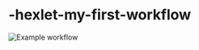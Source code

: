 # -hexlet-my-first-workflow
   ![Example workflow](https://github.com/RomashNat/-hexlet-my-first-workflow/actions/workflows/main.yml/badge.svg)
   

